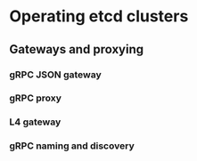 # Operating etcd clusters
## Gateways and proxying
### gRPC JSON gateway
### gRPC proxy
### L4 gateway
### gRPC naming and discovery

